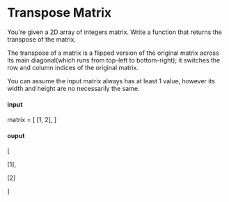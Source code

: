 # Transpose Matrix

You're given a 2D array of integers matrix. Write a function that returns the transpose of the matrix.

The transpose of a matrix is a flipped version of the original matrix across its main diagonal(which runs from top-left to bottom-right); 
it switches the row and column indices of the original matrix.

You can assume the input matrix always has at least 1 value, however its width and height are no necessarily the same.

#### input
matrix = [
    [1, 2],
]

#### ouput 
[

[1],

[2]

]

